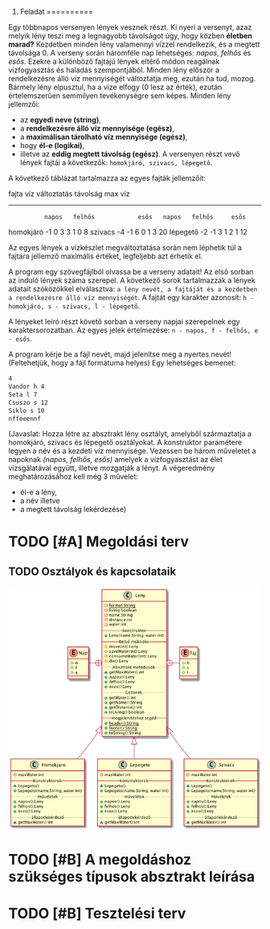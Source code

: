 1. Feladat
==========

Egy többnapos versenyen lények vesznek részt. Ki nyeri a versenyt, azaz
melyik lény teszi meg a legnagyobb távolságot úgy, hogy közben **életben
marad?** Kezdetben minden lény valamennyi vízzel rendelkezik, és a
megtett távolsága 0. A verseny során háromféle nap lehetséges: *napos*,
*felhős* és *esős*. Ezekre a különböző fajtájú lények eltérő módon
reagálnak vizfogyasztás és haladás szempontjából. Minden lény először a
rendelkezésre álló víz mennyiségét változtatja meg, ezután ha tud,
mozog. Bármely lény elpusztul, ha a vize elfogy (0 lesz az érték),
ezután értelemszerűen semmilyen tevékenységre sem képes. Minden lény
jellemzői:

-   az **egyedi neve (string)**,
-   a **rendelkezésre álló víz mennyisége (egész)**,
-   a **maximálisan tárolható víz mennyisége (egész)**,
-   hogy **él-e (logikai)**,
-   illetve az **eddig megtett távolság (egész)**. A versenyen részt
    vevő lények fajtái a következők: `homokjáró, szivacs, lépegető`.

A következő táblázat tartalmazza az egyes fajták jellemzőit:

  fajta               víz változtatás                  távolság          max víz
  ----------- ------- ----------------- ------ ------- ---------- ------ ---------
              napos   felhős            esős   napos   felhős     esős   
  homokjáró   -1      0                 3      3       1          0      8
  szivacs     -4      -1                6      0       1          3      20
  lépegető    -2      -1                3      1       2          1      12

Az egyes lények a vízkészlet megváltoztatása során nem léphetik túl a
fajtára jellemző maximális értéket, legfeljebb azt érhetik el.

A program egy szövegfájlból olvassa be a verseny adatait! Az első sorban
az induló lények száma szerepel. A következő sorok tartalmazzák a lények
adatait szóközökkel elválasztva:
`a lény nevét, a fajtáját és a kezdetben a rendelkezésre álló víz mennyiségét`.
A fajtát egy karakter azonosít:
`h - homokjáró, s - szivacs, l - lépegető`.

A lényeket leíró részt követő sorban a verseny napjai szerepelnek egy
karaktersorozatban. Az egyes jelek értelmezése:
`n - napos, f - felhős, e - esős`.

A program kérje be a fájl nevét, majd jelenítse meg a nyertes nevét!
(Feltehetjük, hogy a fájl formátuma helyes) Egy lehetséges bemenet:

``` {.text}
4
Vandor h 4
Seta l 7
Csuszo s 12
Siklo s 10
nffeeennf
```

(Javaslat: Hozza létre az absztrakt lény osztályt, amelyből származtatja
a homokjáró, szivacs és lépegető osztályokat. A konstruktor paramétere
legyen a név és a kezdeti víz mennyisége. Vezessen be három műveletet a
napoknak *(napos, felhős, esős)* amelyek a vízfogyasztást az élet
vizsgálatával együtt, illetve mozgatják a lényt. A végeredmény
meghatározásához kell még 3 művelet:

-   él-e a lény,
-   a név illetve
-   a megtett távolság lekérdezése)

TODO \[\#A\] Megoldási terv
===========================

TODO Osztályok és kapcsolataik
------------------------------

![](osztaly_diagramm.png)

TODO \[\#B\] A megoldáshoz szükséges típusok absztrakt leírása
==============================================================

TODO \[\#B\] Tesztelési terv
============================
